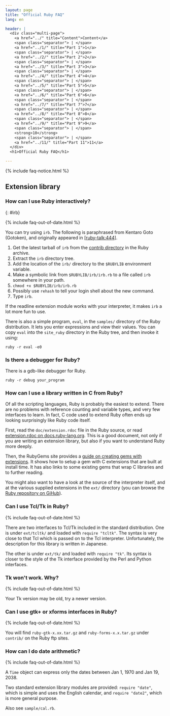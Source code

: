 ```yaml
---
layout: page
title: "Official Ruby FAQ"
lang: en

header: |
  <div class="multi-page">
    <a href="../" title="Content">Content</a>
    <span class="separator"> | </span>
    <a href="../1/" title="Part 1">1</a>
    <span class="separator"> | </span>
    <a href="../2/" title="Part 2">2</a>
    <span class="separator"> | </span>
    <a href="../3/" title="Part 3">3</a>
    <span class="separator"> | </span>
    <a href="../4/" title="Part 4">4</a>
    <span class="separator"> | </span>
    <a href="../5/" title="Part 5">5</a>
    <span class="separator"> | </span>
    <a href="../6/" title="Part 6">6</a>
    <span class="separator"> | </span>
    <a href="../7/" title="Part 7">7</a>
    <span class="separator"> | </span>
    <a href="../8/" title="Part 8">8</a>
    <span class="separator"> | </span>
    <a href="../9/" title="Part 9">9</a>
    <span class="separator"> | </span>
    <strong>10</strong>
    <span class="separator"> | </span>
    <a href="../11/" title="Part 11">11</a>
  </div>
  <h1>Official Ruby FAQ</h1>

---
```


{% include faq-notice.html %}

## Extension library

### How can I use Ruby interactively?
{: #irb}

{% include faq-out-of-date.html %}

You can try using `irb`. The following is paraphrased from Kentaro Goto
(Gotoken), and originally appeared in [\[ruby-talk:444\]][ruby-talk:444].

1. Get the latest tarball of `irb` from the
   [contrib directory](ftp://ftp.netlab.co.jp/pub/lang/ruby/contrib/)
   in the Ruby archive.
2. Extract the `irb` directory tree.
3. Add the location of the `irb/` directory to the `$RUBYLIB`
   environment variable.
4. Make a symbolic link from `$RUBYLIB/irb/irb.rb` to a file called `irb`
   somewhere in your path.
5. `chmod +x $RUBYLIB/irb/irb.rb`
6. Possibly use `rehash` to tell your login shell about the new command.
7. Type `irb`.

If the readline extension module works with your interpreter, it makes `irb`
a lot more fun to use.

There is also a simple program, `eval`, in the `samples/` directory of the
Ruby distribution. It lets you enter expressions and view their values.
You can copy `eval` into the `site_ruby` directory in the Ruby tree, and
then invoke it using:

~~~
ruby -r eval -e0
~~~

[ruby-talk:444]: http://blade.nagaokaut.ac.jp/cgi-bin/scat.rb/ruby/ruby-talk/444

### Is there a debugger for Ruby?

There is a gdb-like debugger for Ruby.

~~~
ruby -r debug your_program
~~~

### How can I use a library written in C from Ruby?

Of all the scripting languages, Ruby is probably the easiest to extend.
There are no problems with reference counting and variable types, and very
few interfaces to learn. In fact, C code used to extend Ruby often ends up
looking surprisingly like Ruby code itself.

First, read the `doc/extension.rdoc` file in the Ruby source,
or read [extension.rdoc on docs.ruby-lang.org][extension-rdoc].
This is a good document, not only if you are writing an extension library,
but also if you want to understand Ruby more deeply.

Then, the RubyGems site provides a
[guide on creating gems with extensions][rubygems-guide].
It shows how to setup a gem with C extensions that are built at install time.
It has also links to some existing gems that wrap C libraries and
to further reading.

You might also want to have a look at the source of the interpreter itself,
and at the various supplied extensions in the `ext/` directory
(you can browse the [Ruby repository on GiHub][ruby-github]).

[extension-rdoc]: http://docs.ruby-lang.org/en/trunk/extension_rdoc.html
[rubygems-guide]: http://guides.rubygems.org/gems-with-extensions/
[ruby-github]:    https://github.com/ruby/ruby

### Can I use Tcl/Tk in Ruby?

{% include faq-out-of-date.html %}

There are two interfaces to Tcl/Tk included in the standard distribution.
One is under `ext/tcltk/` and loaded with `require "tcltk"`. The syntax is
very close to that Tcl which is passed on to the Tcl interpreter.
Unfortunately, the description for this library is written in Japanese.

The other is under `ext/tk/` and loaded with `require "tk"`. Its syntax
is closer to the style of the Tk interface provided by the Perl and Python
interfaces.

### Tk won't work. Why?

{% include faq-out-of-date.html %}

Your Tk version may be old, try a newer version.

### Can I use gtk+ or xforms interfaces in Ruby?

{% include faq-out-of-date.html %}

You will find `ruby-gtk-x.xx.tar.gz` and `ruby-forms-x.x.tar.gz`
under `contrib/` on the Ruby ftp sites.

### How can I do date arithmetic?

{% include faq-out-of-date.html %}

A `Time` object can express only the dates between Jan 1, 1970 and
Jan 19, 2038.

Two standard extension library modules are provided:
`require "date"`, which is simple and uses the English calendar,
and `require "date2"`, which is more general purpose.

Also see `sample/cal.rb`.
